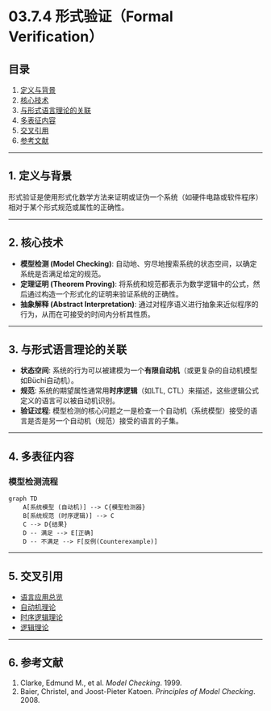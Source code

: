 # 03.7.4 形式验证（Formal Verification）

## 目录

1.  [定义与背景](#1-定义与背景)
2.  [核心技术](#2-核心技术)
3.  [与形式语言理论的关联](#3-与形式语言理论的关联)
4.  [多表征内容](#4-多表征内容)
5.  [交叉引用](#5-交叉引用)
6.  [参考文献](#6-参考文献)

---

## 1. 定义与背景

形式验证是使用形式化数学方法来证明或证伪一个系统（如硬件电路或软件程序）相对于某个形式规范或属性的正确性。

---

## 2. 核心技术

-   **模型检测 (Model Checking)**: 自动地、穷尽地搜索系统的状态空间，以确定系统是否满足给定的规范。
-   **定理证明 (Theorem Proving)**: 将系统和规范都表示为数学逻辑中的公式，然后通过构造一个形式化的证明来验证系统的正确性。
-   **抽象解释 (Abstract Interpretation)**: 通过对程序语义进行抽象来近似程序的行为，从而在可接受的时间内分析其性质。

---

## 3. 与形式语言理论的关联

-   **状态空间**: 系统的行为可以被建模为一个**有限自动机**（或更复杂的自动机模型如Büchi自动机）。
-   **规范**: 系统的期望属性通常用**时序逻辑**（如LTL, CTL）来描述，这些逻辑公式定义的语言可以被自动机识别。
-   **验证过程**: 模型检测的核心问题之一是检查一个自动机（系统模型）接受的语言是否是另一个自动机（规范）接受的语言的子集。

---

## 4. 多表征内容

### 模型检测流程

```mermaid
graph TD
    A[系统模型 (自动机)] --> C{模型检测器}
    B[系统规范 (时序逻辑)] --> C
    C --> D{结果}
    D -- 满足 --> E[正确]
    D -- 不满足 --> F[反例(Counterexample)]
```

---

## 5. 交叉引用

-   [语言应用总览](./README.md)
-   [自动机理论](../01_Automata_Theory/README.md)
-   [时序逻辑理论](../../10_Temporal_Logic_Theory/README.md)
-   [逻辑理论](../../11_Logic_Theory/README.md)

---

## 6. 参考文献

1.  Clarke, Edmund M., et al. *Model Checking*. 1999.
2.  Baier, Christel, and Joost-Pieter Katoen. *Principles of Model Checking*. 2008.
